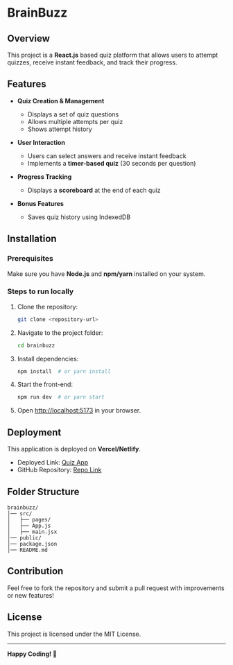 # BrainBuzz

## Overview
This project is a **React.js** based quiz platform that allows users to attempt quizzes, receive instant feedback, and track their progress.

## Features
- **Quiz Creation & Management**
  - Displays a set of quiz questions
  - Allows multiple attempts per quiz
  - Shows attempt history

- **User Interaction**
  - Users can select answers and receive instant feedback
  - Implements a **timer-based quiz** (30 seconds per question)

- **Progress Tracking**
  - Displays a **scoreboard** at the end of each quiz

- **Bonus Features**
  - Saves quiz history using IndexedDB

## Installation

### Prerequisites
Make sure you have **Node.js** and **npm/yarn** installed on your system.

### Steps to run locally
1. Clone the repository:
   ```sh
   git clone <repository-url>
   ```
2. Navigate to the project folder:
   ```sh
   cd brainbuzz
   ```
3. Install dependencies:
   ```sh
   npm install  # or yarn install
   ```
4. Start the front-end:
   ```sh
   npm run dev  # or yarn start
   ```
5. Open [http://localhost:5173](http://localhost:5173) in your browser.

## Deployment
This application is deployed on **Vercel/Netlify**.
- Deployed Link: [Quiz App](#)
- GitHub Repository: [Repo Link](#)

## Folder Structure
```
brainbuzz/
│── src/
│   ├── pages/
│   ├── App.js
│   ├── main.jsx
│── public/
│── package.json
│── README.md
```

## Contribution
Feel free to fork the repository and submit a pull request with improvements or new features!

## License
This project is licensed under the MIT License.

---
**Happy Coding! 🚀**

